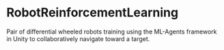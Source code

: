 # RobotReinforcementLearning
Pair of differential wheeled robots training using the ML-Agents framework in Unity to collaboratively navigate toward a target.
